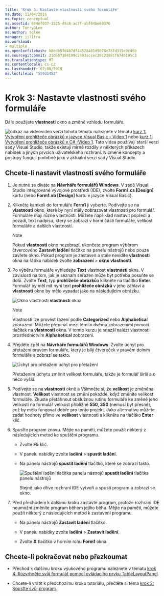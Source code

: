 ```yaml
---
title: 'Krok 3: Nastavte vlastnosti svého formuláře'
ms.date: 11/04/2016
ms.topic: conceptual
ms.assetid: 634ef037-1525-48c8-ac7f-abf04be69376
author: TerryGLee
ms.author: tglee
manager: jillfra
ms.workload:
- multiple
ms.openlocfilehash: b8edb5fd4b7df44528461d5078e78fd315c0c40b
ms.sourcegitcommit: 21d667104199c2493accec20c2388cf674b195c3
ms.translationtype: MT
ms.contentlocale: cs-CZ
ms.lasthandoff: 02/08/2019
ms.locfileid: "55931452"
---
```

# <a name="step-3-set-your-form-properties"></a>Krok 3: Nastavte vlastnosti svého formuláře
Dále použijete **vlastnosti** okno a změně vzhledu formuláře.

 ![odkaz na video](../data-tools/media/playvideo.gif)video verzi tohoto tématu naleznete v tématu [kurz 1: Vytvoření prohlížeče obrázků v jazyce Visual Basic - Video 1](http://go.microsoft.com/fwlink/?LinkId=205209) nebo [kurz 1: Vytvoření prohlížeče obrázků v C# -Video 1](http://go.microsoft.com/fwlink/?LinkId=205199). Tato videa používají starší verzi sady Visual Studio, takže existují mírné rozdíly v některých příkazech nabídek a jiných prvcích uživatelského rozhraní. Nicméně koncepty a postupy fungují podobně jako v aktuální verzi sady Visual Studio.

## <a name="to-set-your-form-properties"></a>Chcete-li nastavit vlastnosti svého formuláře

1. Je nutné se díváte na **Návrháře formulářů Windows**. V sadě Visual Studio integrované vývojové prostředí (IDE), zvolte **Form1.cs [Design]** kartu (nebo **Form1.vb [Design]** kartu v jazyce Visual Basic).

2. Klikněte kamkoli do formuláře **Form1** ji vyberte. Podívejte se na **vlastnosti** okno, které by nyní měly zobrazovat vlastnosti pro formulář. Formuláře mají různé vlastnosti. Můžete například nastavit popředí a pozadí, text nadpisu, který se zobrazí v horní části formuláře, velikost formuláře a dalších vlastností.

   > [!NOTE]
   >  Pokud **vlastnosti** okno nezobrazí, ukončete program výběrem čtvercového **Zastavit ladění** tlačítko na panelu nástrojů nebo pouze zavřete okno. Pokud program je zastaven a stále nevidíte **vlastnosti** okna na řádku nabídek zvolte **zobrazení** > **okno vlastností**.

3. Po výběru formuláře vyhledejte **Text** vlastnost **vlastnosti** okna. V závislosti na tom, jak je seznam seřazen může být potřeba posuňte se dolů. Zvolte **Text**, typ **prohlížeče obrázků**a klikněte na tlačítko **Enter**.  Formulář by měl mít nyní text **prohlížeče obrázků** v jeho záhlaví a **vlastnosti** okno by mělo vypadat jako na následujícím obrázku.

    ![Okno vlastností](../ide/media/express_edittextproperty.png)
   **vlastnosti** okna

   > [!NOTE]
   >  Vlastnosti lze provést řazení podle **Categorized** nebo **Alphabetical** zobrazení. Můžete přepínat mezi těmito dvěma zobrazeními pomocí tlačítek na **vlastnosti** okna. V tomto kurzu je snazší nalézt vlastnosti prostřednictvím **Alphabetical** zobrazení.

4. Přejděte zpět na **Návrháře formulářů Windows**. Zvolte úchyt pro přetažení pravém formuláře, který je bílý čtvereček v pravém dolním formuláře a zobrazí se takto.

    ![Úchyt pro přetažení](../ide/media/express_bottomrt_drag.png) úchyt pro přetažení

    Přetažením úchytu změnit velikost formuláře, takže je formulář širší a o něco vyšší.

5. Podívejte se na **vlastnosti** okně a Všimněte si, že **velikost** je změněna vlastnost. **Velikost** vlastnost se změní pokaždé, když změníte velikost formuláře. Zkuste přetáhnout obslužnou rutinu formuláře ke změně jeho velikosti na formulář velikost přibližně **550, 350** (nemusí být přesné), což by mělo fungovat dobře pro tento projekt. Jako alternativu můžete zadat hodnoty přímo ve **velikost** vlastnosti a klikněte na tlačítko **Enter** klíč.

6. Spusťte program znovu. Mějte na paměti, můžete použít některý z následujících metod ke spuštění programu.

   - Zvolte **F5** klíč.

   - V panelu nabídky zvolte **ladění** > **spustit ladění**.

   - Na panelu nástrojů **spustit ladění** tlačítko, které se zobrazí takto.

      ![Spuštění ladění tlačítka panelu nástrojů](../ide/media/express_icondebug.png)
     **spustit ladění** tlačítka panelu nástrojů

     Stejně jako dříve rozhraní IDE vytvoří a spustí program a zobrazí se okno.

7. Před přechodem k dalšímu kroku zastavte program, protože rozhraní IDE neumožní změníte program během jejího běhu. Mějte na paměti, můžete použít některý z následujících metod k zastavení programu.

   -   Na panelu nástrojů **Zastavit ladění** tlačítko.

   -   V panelu nabídky zvolte **ladění** > **Zastavit ladění**.

   -   Zvolte **X** tlačítko v horním rohu **Form1** okna.

## <a name="to-continue-or-review"></a>Chcete-li pokračovat nebo přezkoumat

-   Přechod k dalšímu kroku výukového programu naleznete v tématu [krok 4: Rozvrhněte svůj formulář pomocí ovládacího prvku TableLayoutPanel](../ide/step-4-lay-out-your-form-with-a-tablelayoutpanel-control.md).

-   Chcete-li vrátit k předchozímu kroku tutoriálu, přečtěte si téma [krok 2: Spusťte svůj program](../ide/step-2-run-your-program.md).
